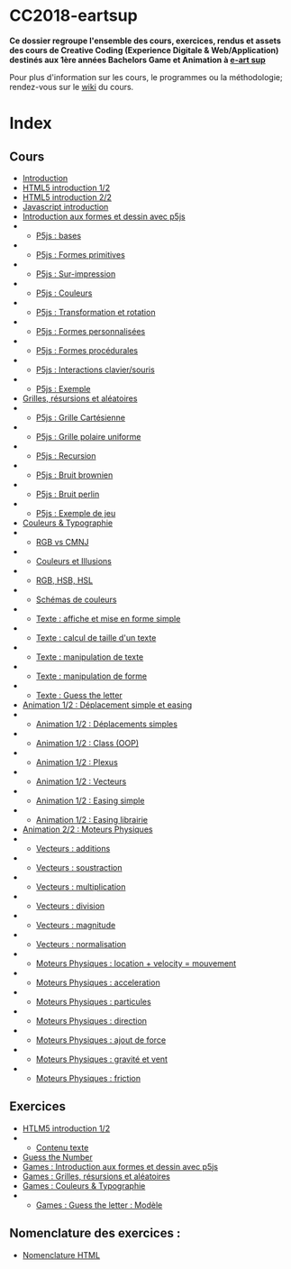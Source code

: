 # CC2018-eartsup
**Ce dossier regroupe l'ensemble des cours, exercices, rendus et assets des cours de Creative Coding (Experience Digitale & Web/Application) destinés aux 1ère années Bachelors Game et Animation à [e-art sup](http://www.e-artsup.net/)**

Pour plus d'information sur les cours, le programmes ou la méthodologie; rendez-vous sur le [wiki](https://github.com/alexr4/CC2018-eartsup/wiki) du cours.

# Index
## Cours
* [Introduction](https://alexr4.github.io/CC2018-eartsup/Cours/0_Introduction/)
* [HTML5 introduction 1/2](https://alexr4.github.io/CC2018-eartsup/Cours/1_Introduction%20HTML5%20(1-2))
* [HTML5 introduction 2/2](https://alexr4.github.io/CC2018-eartsup/Cours/2_Introduction%20HTML5%20(2-2))
* [Javascript introduction](https://alexr4.github.io/CC2018-eartsup/Cours/2_Introduction%20HTML5%20(2-2)/IntroductionJavascript)
* [Introduction aux formes et dessin avec p5js](https://alexr4.github.io/CC2018-eartsup/Cours/3_Introduction%20Formes%20et%20Dessins/)
* * [P5js : bases](https://alexr4.github.io/CC2018-eartsup/Cours/3_Introduction%20Formes%20et%20Dessins/0_Bases)
* * [P5js : Formes primitives](https://alexr4.github.io/CC2018-eartsup/Cours/3_Introduction%20Formes%20et%20Dessins/1_FormesPrimitives)
* * [P5js : Sur-impression](https://alexr4.github.io/CC2018-eartsup/Cours/3_Introduction%20Formes%20et%20Dessins/2_SurImpression)
* * [P5js : Couleurs](https://alexr4.github.io/CC2018-eartsup/Cours/3_Introduction%20Formes%20et%20Dessins/3_Couleurs)
* * [P5js : Transformation et rotation](https://alexr4.github.io/CC2018-eartsup/Cours/3_Introduction%20Formes%20et%20Dessins/4_TransformationEtRotation)
* * [P5js : Formes personnalisées](https://alexr4.github.io/CC2018-eartsup/Cours/3_Introduction%20Formes%20et%20Dessins/5_FormesPersonnalisees)
* * [P5js : Formes procédurales](https://alexr4.github.io/CC2018-eartsup/Cours/3_Introduction%20Formes%20et%20Dessins/6_FormesProcedurales)
* * [P5js : Interactions clavier/souris](https://alexr4.github.io/CC2018-eartsup/Cours/3_Introduction%20Formes%20et%20Dessins/7_InteractionsSourisClavier)
* * [P5js : Exemple](https://alexr4.github.io/CC2018-eartsup/Cours/3_Introduction%20Formes%20et%20Dessins/8_ExerciceExemple)
* [Grilles, résursions et aléatoires](https://alexr4.github.io/CC2018-eartsup/Cours/4_Grilles%20Recursions%20et%20Aleatoires/)
* * [P5js : Grille Cartésienne](https://alexr4.github.io/CC2018-eartsup/Cours/4_Grilles%20Recursions%20et%20Aleatoires/CartesianGrid/)
* * [P5js : Grille polaire uniforme](https://alexr4.github.io/CC2018-eartsup/Cours/4_Grilles%20Recursions%20et%20Aleatoires/PolarGrid)
* * [P5js : Recursion](https://alexr4.github.io/CC2018-eartsup/Cours/4_Grilles%20Recursions%20et%20Aleatoires/Recursion/)
* * [P5js : Bruit brownien](https://alexr4.github.io/CC2018-eartsup/Cours/4_Grilles%20Recursions%20et%20Aleatoires/Random)
* * [P5js : Bruit perlin](https://alexr4.github.io/CC2018-eartsup/Cours/4_Grilles%20Recursions%20et%20Aleatoires/PerlinNoise)
* * [P5js : Exemple de jeu](https://alexr4.github.io/CC2018-eartsup/Cours/4_Grilles%20Recursions%20et%20Aleatoires/GameExemple)
* [Couleurs & Typographie](https://alexr4.github.io/CC2018-eartsup/Cours/5_Couleurs%20et%20typographies/)
* * [RGB vs CMNJ](https://alexr4.github.io/CC2018-eartsup/Cours/5_Couleurs%20et%20typographies/0_RGB-CMYK/)
* * [Couleurs et Illusions](https://alexr4.github.io/CC2018-eartsup/Cours/5_Couleurs%20et%20typographies/1_ColorIllusion/)
* * [RGB, HSB, HSL](https://alexr4.github.io/CC2018-eartsup/Cours/5_Couleurs%20et%20typographies/2_RGB_HSB_HSL/)
* * [Schémas de couleurs](https://alexr4.github.io/CC2018-eartsup/Cours/5_Couleurs%20et%20typographies/3_ColorSchemes/)
* * [Texte : affiche et mise en forme simple](https://alexr4.github.io/CC2018-eartsup/Cours/5_Couleurs%20et%20typographies/4_SimpleText/)
* * [Texte : calcul de taille d'un texte](https://alexr4.github.io/CC2018-eartsup/Cours/5_Couleurs%20et%20typographies/5_TextSize/)
* * [Texte : manipulation de texte](https://alexr4.github.io/CC2018-eartsup/Cours/5_Couleurs%20et%20typographies/6_CustomText/)
* * [Texte : manipulation de forme](https://alexr4.github.io/CC2018-eartsup/Cours/5_Couleurs%20et%20typographies/7_TextShape/)
* * [Texte : Guess the letter](https://alexr4.github.io/CC2018-eartsup/Cours/5_Couleurs%20et%20typographies/8_TextGame/)
* [Animation 1/2 : Déplacement simple et easing](https://alexr4.github.io/CC2018-eartsup/Cours/6_Deplacement%20Simple/)
* * [Animation 1/2 : Déplacements simples](https://alexr4.github.io/CC2018-eartsup/Cours/6_Deplacement%20Simple/0_SimpleMoving/)
* * [Animation 1/2 : Class (OOP)](https://alexr4.github.io/CC2018-eartsup/Cours/6_Deplacement%20Simple/1_Class(OOP))
* * [Animation 1/2 : Plexus](https://alexr4.github.io/CC2018-eartsup/Cours/6_Deplacement%20Simple/2_Class(OOP)-PlexusExemple)
* * [Animation 1/2 : Vecteurs](https://alexr4.github.io/CC2018-eartsup/Cours/6_Deplacement%20Simple/3_Vectors)
* * [Animation 1/2 : Easing simple](https://alexr4.github.io/CC2018-eartsup/Cours/6_Deplacement%20Simple/4_EasingSimple)
* * [Animation 1/2 : Easing librairie](https://alexr4.github.io/CC2018-eartsup/Cours/6_Deplacement%20Simple/5_EasingLibrary)
* [Animation 2/2 : Moteurs Physiques](https://alexr4.github.io/CC2018-eartsup/Cours/7_MoteurPhysique/)
* * [Vecteurs : additions](https://alexr4.github.io/CC2018-eartsup/Cours/7_MoteurPhysique/0_VectorAddition)
* * [Vecteurs : soustraction](https://alexr4.github.io/CC2018-eartsup/Cours/7_MoteurPhysique/1_VectorSubstraction)
* * [Vecteurs : multiplication](https://alexr4.github.io/CC2018-eartsup/Cours/7_MoteurPhysique/2_VectorMultiplication)
* * [Vecteurs : division](https://alexr4.github.io/CC2018-eartsup/Cours/7_MoteurPhysique/3_VectorDivision)
* * [Vecteurs : magnitude](https://alexr4.github.io/CC2018-eartsup/Cours/7_MoteurPhysique/4_VectorMag)
* * [Vecteurs : normalisation](https://alexr4.github.io/CC2018-eartsup/Cours/7_MoteurPhysique/5_VectorNormal)
* * [Moteurs Physiques : location + velocity = mouvement](https://alexr4.github.io/CC2018-eartsup/Cours/7_MoteurPhysique/6_LocAddVelocity)
* * [Moteurs Physiques : acceleration](https://alexr4.github.io/CC2018-eartsup/Cours/7_MoteurPhysique/7_Acceleration)
* * [Moteurs Physiques : particules](https://alexr4.github.io/CC2018-eartsup/Cours/7_MoteurPhysique/8_Particles)
* * [Moteurs Physiques : direction](https://alexr4.github.io/CC2018-eartsup/Cours/7_MoteurPhysique/9_Direction)
* * [Moteurs Physiques : ajout de force](https://alexr4.github.io/CC2018-eartsup/Cours/7_MoteurPhysique/10_Newton_AddForce)
* * [Moteurs Physiques : gravité et vent](https://alexr4.github.io/CC2018-eartsup/Cours/7_MoteurPhysique/11_Gravity+Wind)
* * [Moteurs Physiques : friction](https://alexr4.github.io/CC2018-eartsup/Cours/7_MoteurPhysique/12_Friction)

## Exercices
* [HTLM5 introduction 1/2](https://alexr4.github.io/CC2018-eartsup/Cours/1_Introduction%20HTML5%20(1-2)/Exercice)
* * [Contenu texte](https://alexr4.github.io/CC2018-eartsup/Cours/1_Introduction%20HTML5%20(1-2)/ContenuTexte)
* [Guess the Number](https://alexr4.github.io/CC2018-eartsup/Cours/2_Introduction%20HTML5%20(2-2)/GuessTheNumber/)
* [Games : Introduction aux formes et dessin avec p5js](https://alexr4.github.io/CC2018-eartsup/Cours/3_Introduction%20Formes%20et%20Dessins/ExerciceGame)
* [Games : Grilles, résursions et aléatoires](https://alexr4.github.io/CC2018-eartsup/Cours/4_Grilles%20Recursions%20et%20Aleatoires/ExerciceGame)
* [Games : Couleurs & Typographie](https://alexr4.github.io/CC2018-eartsup/Cours/5_Couleurs%20et%20typographies/Exercices)
* * [Games : Guess the letter : Modèle](https://alexr4.github.io/CC2018-eartsup/Cours/5_Couleurs%20et%20typographies/9_TextGameModel/)

## Nomenclature des exercices :
* [Nomenclature HTML](https://alexr4.github.io/CC2018-eartsup/Cours/NOMENCLATURE/)
